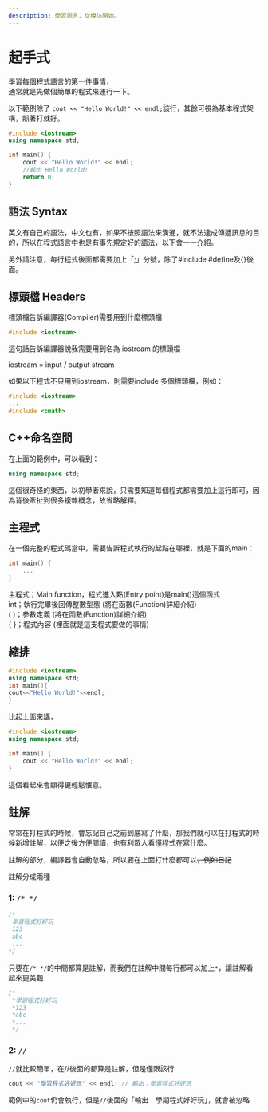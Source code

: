 ```yaml
---
description: 學習語言，從模仿開始。
---
```


# 起手式

學習每個程式語言的第一件事情，  
通常就是先做個簡單的程式來運行一下。

以下範例除了 `cout << "Hello World!" << endl;`該行，其餘可視為基本程式架構，照著打就好。

```cpp
#include <iostream>
using namespace std;

int main() {
    cout << "Hello World!" << endl;
    //輸出 Hello World!
    return 0;
}
```

## 語法 Syntax

英文有自己的語法，中文也有，如果不按照語法來溝通，就不法達成傳遞訊息的目的，所以在程式語言中也是有事先規定好的語法，以下會一一介紹。

另外請注意，每行程式後面都需要加上「;」分號，除了\#include \#define及{}後面。

## 標頭檔 Headers

標頭檔告訴編譯器\(Compiler\)需要用到什麼標頭檔

```cpp
#include <iostream>
```

這句話告訴編譯器說我需要用到名為 iostream 的標頭檔

iostream = input / output stream

如果以下程式不只用到iostream，則需要include 多個標頭檔，例如：

```cpp
#include <iostream>
...
#include <cmath>
```

## C++命名空間

在上面的範例中，可以看到：

```cpp
using namespace std;
```

這個很奇怪的東西，以初學者來說，只需要知道每個程式都需要加上這行即可，因為背後牽扯到很多複雜概念，故省略解釋。

## 主程式

在一個完整的程式碼當中，需要告訴程式執行的起點在哪裡，就是下面的main：

```cpp
int main() {
    ...
}
```

主程式；Main function，程式進入點\(Entry point\)是main\(\)這個函式  
int；執行完畢後回傳整數型態 \(將在函數\(Function\)詳細介紹\)  
\( \)；參數定義 \(將在函數\(Function\)詳細介紹\)  
{ }；程式內容 \(裡面就是這支程式要做的事情\)

## 縮排

```cpp
#include <iostream>
using namespace std;
int main(){
cout<<"Hello World!"<<endl;
}
```

比起上面來講，

```cpp
#include <iostream>
using namespace std;

int main() {
    cout << "Hello World!" << endl;
}
```

這個看起來會顯得更輕鬆愜意。

## 註解

常常在打程式的時候，會忘記自己之前到底寫了什麼，那我們就可以在打程式的時候新增註解，以便之後方便閱讀，也有利眾人看懂程式在寫什麼。

註解的部分，編譯器會自動忽略，所以要在上面打什麼都可以~~，例如日記~~

註解分成兩種

### 1: `/* */`

```cpp
/*
 學習程式好好玩
 123
 abc
 ...
*/
```

只要在`/* */`的中間都算是註解，而我們在註解中間每行都可以加上`*`，讓註解看起來更美觀

```cpp
/*
 *學習程式好好玩
 *123
 *abc
 *...
 */
```

### 2: `//`

`//`就比較簡單，在//後面的都算是註解，但是僅限該行

```cpp
cout << "學習程式好好玩" << endl; // 輸出：學習程式好好玩
```

範例中的`cout`仍會執行，但是`//`後面的「輸出：學期程式好好玩」，就會被忽略

